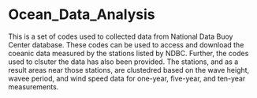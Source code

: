 # Ocean_Data_Analysis

This is a set of codes used to collected data from National Data Buoy Center database. These codes can be used to access and download the coeanic data measured by the stations listed by NDBC. Further, the codes used to clsuter the data has also been provided. The stations, and as a result areas near those stations, are clustedred based on the wave height, wavee period, and wind speed data for one-year, five-year, and ten-year measurements.
